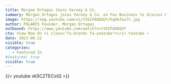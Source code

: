 ```yaml
---
title: Morgan Ortagus Joins Varney & Co.
summary: Morgan Ortagus joins Varney & Co. on Fox Business to discuss President Biden's pursuit of a disastrous new nuclear deal with Iran. 
image: https://img.youtube.com/vi/ttEIFAUDGUY/hqdefault.jpg
author: POLARIS Founder, Morgan Ortagus
outbound: https://www.youtube.com/watch?v=ttEIFAUDGUY
cta: View Now On <i class="fa-brands fa-youtube"></i> Youtube →
date: 2023-06-22
visible: true
categories:
   - Featured In
#featured: true
visible: true
---
```


{{< youtube xk5C2TECxtQ >}}